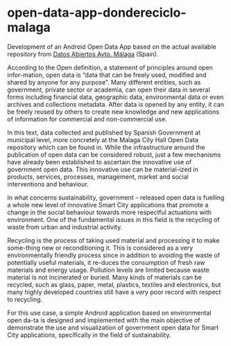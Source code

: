 # open-data-app-dondereciclo-malaga
Development of an Android Open Data App based on the actual available repository from [Datos Abiertos Ayto. Málaga](datosabiertos.malaga.eu/) (Spain).

According to the Open definition, a statement of principles around open infor-mation, open data is “data that can be freely used, modified and shared by anyone for any purpose”. Many different entities, such as government, private sector or academia, can open their data in several forms including financial data, geographic data, environmental data or even archives and collections metadata. After data is opened by any entity, it can be freely reused by others to create new knowledge and new applications of information for commercial and non-commercial use.

In this text, data collected and published by Spanish Government at municipal level, more concretely at the Malaga City Hall Open Data repository which can be found in. While the infrastructure around the publication of open data can be considered robust, just a few mechanisms have already been established to ascertain the innovative use of government open data. This innovative use can be material-ized in products, services, processes, management, market and social interventions and behaviour.

In what concerns sustainability, government – released open data is fuelling a whole new level of innovative Smart City applications that promote a change in the social behaviour towards more respectful actuations with environment. One of the fundamental issues in this field is the recycling of waste from urban and industrial activity.

Recycling is the process of taking used material and processing it to make some-thing new or reconditioning it. This is considered as a very environmentally friendly process since in addition to avoiding the waste of potentially useful materials, it re-duces the consumption of fresh raw materials and energy usage. Pollution levels are limited because waste material is not incinerated or buried. Many kinds of materials can be recycled, such as glass, paper, metal, plastics, textiles and electronics, but many highly developed countries still have a very poor record with respect to recycling.

For this use case, a simple Android application based on environmental open da-ta is designed and implemented with the main objective of demonstrate the use and visualization of government open data for Smart City applications, specifically in the field of sustainability.
